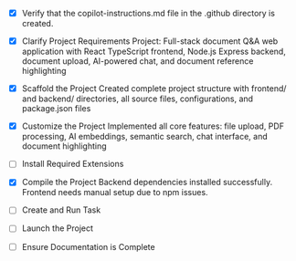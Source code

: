 <!-- Use this file to provide workspace-specific custom instructions to Copilot. For more details, visit https://code.visualstudio.com/docs/copilot/copilot-customization#_use-a-githubcopilotinstructionsmd-file -->
- [x] Verify that the copilot-instructions.md file in the .github directory is created.

- [x] Clarify Project Requirements
	Project: Full-stack document Q&A web application with React TypeScript frontend, Node.js Express backend, document upload, AI-powered chat, and document reference highlighting

- [x] Scaffold the Project
	Created complete project structure with frontend/ and backend/ directories, all source files, configurations, and package.json files

- [x] Customize the Project
	Implemented all core features: file upload, PDF processing, AI embeddings, semantic search, chat interface, and document highlighting

- [ ] Install Required Extensions

- [x] Compile the Project
	Backend dependencies installed successfully. Frontend needs manual setup due to npm issues.

- [ ] Create and Run Task

- [ ] Launch the Project

- [ ] Ensure Documentation is Complete
